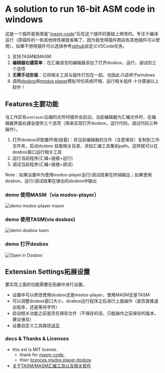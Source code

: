 # A solution to run 16-bit ASM code in windows

这是一个插件是我借鉴"[masm-code](https://github.com/Woodykaixa/masm-code)"后在这个插件的基础上修改的。专注于编译运行（原插件的一些其他特性被我省略了，因为我觉得插件商店有其他插件可以使用）。如果不想用插件可以选择参考[github](https://github.com/xsro/VSC-ASMtasks)自定义VSCode任务。

1. 支持*TASM*和*MASM*:
2. **编辑器右键菜单**：在汇编语言的编辑器添加了打开dosbox，运行，调试的三个选项
3. **无需手动安装**：已将相关工具与插件打包在一起。也因此*只适用于windows*
4. 调用[dosbox](dosbox.com)和[msdos player](http://takeda-toshiya.my.coocan.jp/msdos)模拟16位系统环境，运行相关组件
十分感谢以上软件！

## Features主要功能

当工作区有`asm(asm)`后缀的文件时插件会启动，当前编辑器为汇编文件时，在编辑器界面右键会提供三个选项（用来实现打开dosbox，运行代码，调试代码三种操作）。

1. 打开dosbox并配置环境(挂载)：将当前编辑器的文件（注意保存）复制到工作文件夹，启动dosbox 挂载相关目录，添加汇编工具集到path。这样就可以在dosbox窗口运行相关工具
2. 运行当前程序(汇编+链接+运行)
3. 调试当前程序(汇编+链接+调试)

Note：如果设置中为使用msdos-player运行/调试结果在终端输出；如果使用dosbox，运行/调试结果在弹出的dosbox中输出

### demo 使用MASM（via msdos-player）

![demo msdos-player masm](https://github.com/xsro/masm-tasm/raw/dev/pics/demo_msdos_masm.gif)

### demo 使用TASM(via dosbox)

![demo dosbox tasm](https://github.com/xsro/masm-tasm/raw/dev/pics/demo_dosbox_tasm.gif)

### demo 打开dosbox

![Open in Dosbox](https://github.com/xsro/masm-tasm/raw/dev/pics/opendosbox.gif)

## Extension Settings拓展设置

要实现上面的功能需要在拓展中进行设置。

- 设置中可以修改使用dosbox还是msdos-player，使用MASM还是TASM
- 可以调整dosbox窗口大小，dosbox运行程序之后进行上面操作（是否直接退出程序，还是等待字符）
- 启动相关功能之前是否先保存文件（不保存的话，只能操作之前保存的版本，建议保存）
- 设置自定义工具路径[详见](https://github.com/xsro/masm-tasm/blob/master/doc/关于汇编工具路径.md#自定义汇编工具路径)

### docs & Thanks & Licenses

- this ext is MIT license.
  - thank for [masm-code](https://github.com/Woodykaixa/masm-code),
  - thier [licences](https://github.com/xsro/masm-tasm/blob/master/doc/liscence.md),[msdos player](http://takeda-toshiya.my.coocan.jp/msdos),[dosbox](dosbox.com)
- [关于TASM/MASM汇编工具以及相关软件](https://github.com/xsro/masm-tasm/blob/master/doc/关于汇编工具路径.md)

<!-- ## Release Notes

### 1.0.0

Initial release of ...

### 1.0.1

Fixed issue #.

### 1.1.0

Added features X, Y, and Z. -->
